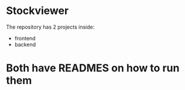 # Stockviewer
The repository has 2 projects inside:
 - frontend
 - backend


# Both have READMES on how to run them
